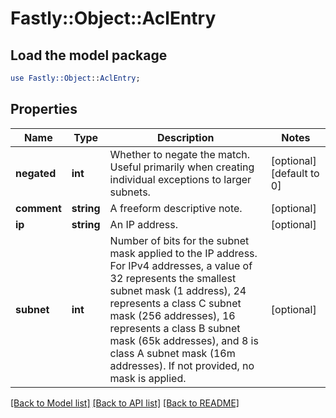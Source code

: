 # Fastly::Object::AclEntry

## Load the model package
```perl
use Fastly::Object::AclEntry;
```

## Properties
Name | Type | Description | Notes
------------ | ------------- | ------------- | -------------
**negated** | **int** | Whether to negate the match. Useful primarily when creating individual exceptions to larger subnets. | [optional] [default to 0]
**comment** | **string** | A freeform descriptive note. | [optional] 
**ip** | **string** | An IP address. | [optional] 
**subnet** | **int** | Number of bits for the subnet mask applied to the IP address.  For IPv4 addresses, a value of 32 represents the smallest subnet mask (1 address), 24 represents a class C subnet mask (256 addresses), 16 represents a class B subnet mask (65k addresses),  and 8 is class A subnet mask (16m addresses). If not provided, no mask is applied. | [optional] 

[[Back to Model list]](../README.md#documentation-for-models) [[Back to API list]](../README.md#documentation-for-api-endpoints) [[Back to README]](../README.md)


